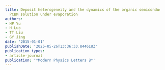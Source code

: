 ```yaml
---
title: Deposit heterogeneity and the dynamics of the organic semiconductors P3HT and
  PCBM solution under evaporation
authors:
- HP Yu
- H Luo
- TT Liu
- GY Jing
date: '2015-01-01'
publishDate: '2025-05-26T13:36:33.844618Z'
publication_types:
- article-journal
publication: '*Modern Physics Letters B*'
---
```

